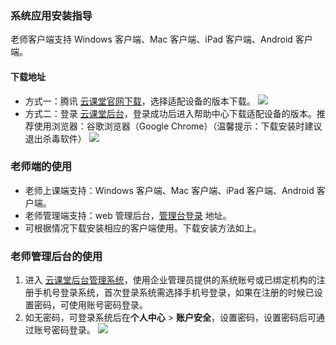 ### 系统应用安装指导

老师客户端支持 Windows 客户端、Mac 客户端、iPad 客户端、Android 客户端。
#### 下载地址
- 方式一：腾讯 [云课堂官网下载](https://ykt.qq.com)，选择适配设备的版本下载。
![](https://main.qcloudimg.com/raw/c2ba88bb3b65bdc1fbd09fd75def1aa7.png)
- 方式二：登录 [云课堂后台](https://xkt.campus.qq.com)，登录成功后进入帮助中心下载适配设备的版本。推荐使用浏览器：谷歌浏览器（Google Chrome）（温馨提示：下载安装时建议退出杀毒软件）
![](https://main.qcloudimg.com/raw/09f2ce2cef2ac2971918e139b72d05ca.png)

### 老师端的使用

- 老师上课端支持：Windows 客户端、Mac 客户端、iPad 客户端、Android 客户端。
- 老师管理端支持：web 管理后台，[管理台登录](https://xkt.campus.qq.com) 地址。
- 可根据情况下载安装相应的客户端使用。下载安装方法如上。

### 老师管理后台的使用

1. 进入 [云课堂后台管理系统](https://xkt.campus.qq.com)，使用企业管理员提供的系统账号或已绑定机构的注册手机号登录系统，首次登录系统需选择手机号登录，如果在注册的时候已设置密码，可使用账号密码登录。
2. 如无密码，可登录系统后在**个人中心** > **账户安全**，设置密码，设置密码后可通过账号密码登录。
![](https://main.qcloudimg.com/raw/8dd8f7bc7ee2729109e6e212d2c52784.png)
